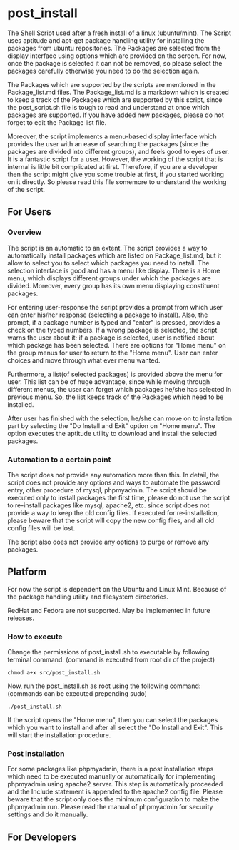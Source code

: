 post_install
============

The Shell Script used after a fresh install of a linux (ubuntu/mint). The Script uses aptitude and apt-get package handling utility for installing the packages from ubuntu repositories. The Packages are selected from the display interface using options which are provided on the screen. For now, once the package is selected it can not be removed, so please select the packages carefully otherwise you need to do the selection again. 

The Packages which are supported by the scripts are mentioned in the Package_list.md files. The Package_list.md is a markdown which is created to keep a track of the Packages which are supported by this script, since the post_script.sh file is tough to read and understand at once which packages are supported. If you have added new packages, please do not forget to edit the Package list file.

Moreover, the script implements a menu-based display interface which provides the user with an ease of searching the packages (since the packages are divided into different groups), and feels good to eyes of user. It is a fantastic script for a user. However, the working of the script that is internal is little bit complicated at first. Therefore, if you are a developer then the script might give you some trouble at first, if you started working on it directly. So please read this file somemore to understand the working of the script.

## For Users
### Overview
The script is an automatic to an extent. The script provides a way to automatically install packages which are listed on Package_list.md, but it allow to select you to select which packages you need to install. The selection interface is good and has a menu like display. There is a Home menu, which displays different groups under which the packages are divided. Moreover, every group has its own menu displaying constituent packages. 

For entering user-response the script provides a prompt from which user can enter his/her response (selecting a package to install). Also, the prompt, if a package number is typed and "enter" is pressed, provides a check on the typed numbers. If a wrong package is selected, the script warns the user about it; if a package is selected, user is notified about which package has been selected. There are options for "Home menu" on the group menus for user to return to the "Home menu". User can enter choices and move through what ever menu wanted.

Furthermore, a list(of selected packages) is provided above the menu for user. This list can be of huge advantage, since while moving through different menus, the user can forget which packages he/she has selected in previous menu. So, the list keeps track of the Packages which need to be installed.

After user has finished with the selection, he/she can move on to installation part by selecting the "Do Install and Exit" option on "Home menu". The option executes the aptitude utility to download and install the selected packages. 

### Automation to a certain point
The script does not provide any automation more than this. In detail, the script does not provide any options and ways to automate the password entry, other procedure of mysql, phpmyadmin. The script should be executed only to install packages the first time, please do not use the script to re-install packages like mysql, apache2, etc. since script does not provide a way to keep the old config files. If executed for re-installation, please beware that the script will copy the new config files, and all old config files will be lost.

The script also does not provide any options to purge or remove any packages.

## Platform
For now the script is dependent on the Ubuntu and Linux Mint. Because of the package handling utility and filesystem directories.

RedHat and Fedora are not supported. May be implemented in future releases.

### How to execute
Change the permissions of post_install.sh to executable by following terminal command: (command is executed from root dir of the project)

	chmod a+x src/post_install.sh

Now, run the post_install.sh as root using the following command: (commands can be executed prepending sudo)

	./post_install.sh

If the script opens the "Home menu", then you can select the packages which you want to install and after all select the "Do Install and Exit". This will start the installation procedure.

### Post installation
For some packages like phpmyadmin, there is a post installation steps which need to be executed manually or automatically for implementing phpmyadmin using apache2 server. This step is automatically proceeded and the Include statement is appended to the apache2 config file. Please beware that the script only does the minimum configuration to make the phpmyadmin run. Please read the manual of phpmyadmin for security settings and do it manually.

## For Developers